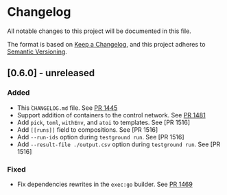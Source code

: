 # Changelog
All notable changes to this project will be documented in this file.

The format is based on [Keep a Changelog](https://keepachangelog.com/en/1.0.0/),
and this project adheres to [Semantic Versioning](https://semver.org/spec/v2.0.0.html).

## [0.6.0] - unreleased
### Added
- This ̀`CHANGELOG.md` file. See [PR 1445]
- Support addition of containers to the control network. See [PR 1481]
- Add `pick`, `toml`, `withEnv`, and `atoi` to templates. See [PR 1516]
- Add `[[runs]]` field to compositions. See [PR 1516]
- Add `--run-ids` option during `testground run`. See [PR 1516]
- Add `--result-file ./output.csv` option during `testground run`. See [PR 1516]

### Fixed
- Fix dependencies rewrites in the `exec:go` builder. See [PR 1469]

[PR 1445]: https://github.com/testground/testground/pull/1445
[PR 1469]: https://github.com/testground/testground/pull/1469
[PR 1481]: https://github.com/testground/testground/pull/1481